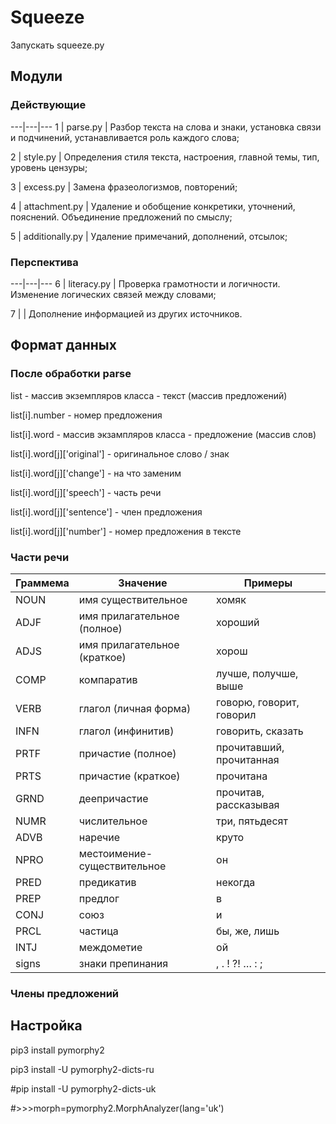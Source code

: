 # Squeeze
Запускать squeeze.py

Модули
-----
### Действующие

---|---|---
1 | parse.py | Разбор текста на слова и знаки, установка связи и подчинений, устанавливается роль каждого слова;

2 | style.py | Определения стиля текста, настроения, главной темы, тип, уровень цензуры;

3 | excess.py | Замена фразеологизмов, повторений;

4 | attachment.py | Удаление и обобщение конкретики, уточнений, пояснений. Объединение предложений по смыслу;

5 | additionally.py | Удаление примечаний, дополнений, отсылок;

### Перспектива

---|---|---
6 | literacy.py | Проверка грамотности и логичности. Изменение логических связей между словами;

7 |  | Дополнение информацией из других источников.

Формат данных
-----
### После обработки parse

list - массив экземпляров класса - текст (массив предложений)

list[i].number - номер предложения

list[i].word - массив экзампляров класса - предложение (массив слов)

list[i].word[j]['original'] - оригинальное слово / знак

list[i].word[j]['change'] - на что заменим

list[i].word[j]['speech'] - часть речи

list[i].word[j]['sentence'] - член предложения

list[i].word[j]['number'] - номер предложения в тексте

### Части речи

Граммема | Значение | Примеры
---------|----------|--------
NOUN | имя существительное | хомяк
ADJF | имя прилагательное (полное) | хороший
ADJS | имя прилагательное (краткое) | хорош
COMP | компаратив | лучше, получше, выше
VERB | глагол (личная форма) | говорю, говорит, говорил
INFN | глагол (инфинитив) | говорить, сказать
PRTF | причастие (полное) | прочитавший, прочитанная
PRTS | причастие (краткое) | прочитана
GRND | деепричастие | прочитав, рассказывая
NUMR | числительное | три, пятьдесят
ADVB | наречие | круто
NPRO | местоимение-существительное | он
PRED | предикатив | некогда
PREP | предлог | в
CONJ | союз | и
PRCL | частица | бы, же, лишь
INTJ | междометие | ой
signs | знаки препинания | , . ! ?! … : ;

### Члены предложений

Настройка
-----

pip3 install pymorphy2

pip3 install -U pymorphy2-dicts-ru

#pip install -U pymorphy2-dicts-uk

#>>>morph=pymorphy2.MorphAnalyzer(lang='uk')

